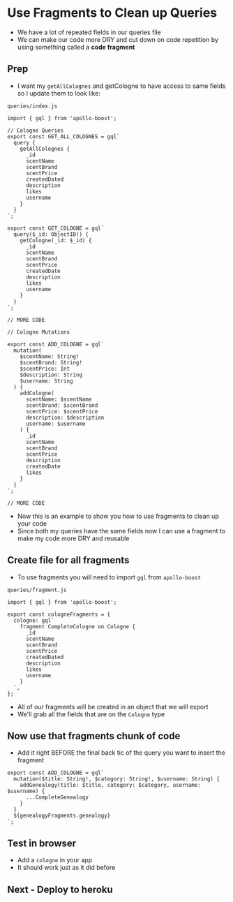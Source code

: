 # Use Fragments to Clean up Queries
* We have a lot of repeated fields in our queries file
* We can make our code more DRY and cut down on code repetition by using something called a **code fragment**

## Prep
* I want my `getAllColognes` and getCologne to have access to same fields so I update them to look like:

`queries/index.js`

```
import { gql } from 'apollo-boost';

// Cologne Queries
export const GET_ALL_COLOGNES = gql`
  query {
    getAllColognes {
      _id
      scentName
      scentBrand
      scentPrice
      createdDated
      description
      likes
      username
    }
  }
`;

export const GET_COLOGNE = gql`
  query($_id: ObjectID!) {
    getCologne(_id: $_id) {
      _id
      scentName
      scentBrand
      scentPrice
      createdDate
      description
      likes
      username
    }
  }
`;

// MORE CODE

// Cologne Mutations

export const ADD_COLOGNE = gql`
  mutation(
    $scentName: String!
    $scentBrand: String!
    $scentPrice: Int
    $description: String
    $username: String
  ) {
    addCologne(
      scentName: $scentName
      scentBrand: $scentBrand
      scentPrice: $scentPrice
      description: $description
      username: $username
    ) {
      _id
      scentName
      scentBrand
      scentPrice
      description
      createdDate
      likes
    }
  }
`;

// MORE CODE
```

* Now this is an example to show you how to use fragments to clean up your code
* Since both my queries have the same fields now I can use a fragment to make my code more DRY and reusable

## Create file for all fragments
* To use fragments you will need to import `gql` from `apollo-boost`

`queries/fragment.js`

```
import { gql } from 'apollo-boost';

export const cologneFragments = {
  cologne: gql`
    fragment CompleteCologne on Cologne {
      _id
      scentName
      scentBrand
      scentPrice
      createdDated
      description
      likes
      username
    }
  `,
};
```

* All of our fragments will be created in an object that we will export
* We'll grab all the fields that are on the `Cologne` type

## Now use that fragments chunk of code
* Add it right BEFORE the final back tic of the query you want to insert the fragment

```
export const ADD_COLOGNE = gql`
  mutation($title: String!, $category: String!, $username: String) {
    addGenealogy(title: $title, category: $category, username: $username) {
      ...CompleteGenealogy
    }
  }
  ${genealogyFragments.genealogy}
`;
```

## Test in browser
* Add a `cologne` in your app
* It should work just as it did before

## Next - Deploy to heroku
